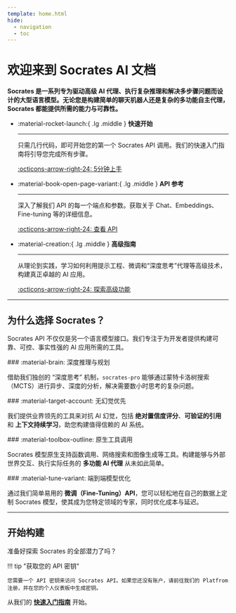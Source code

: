 ```yaml
---
template: home.html
hide:
  - navigation
  - toc
---
```


# 欢迎来到 Socrates AI 文档

**Socrates 是一系列专为驱动高级 AI 代理、执行复杂推理和解决多步骤问题而设计的大型语言模型。无论您是构建简单的聊天机器人还是复杂的多功能自主代理，Socrates 都能提供所需的能力与可靠性。**

<div class="grid cards" markdown>

-   :material-rocket-launch:{ .lg .middle } **快速开始**

    ---

    只需几行代码，即可开始您的第一个 Socrates API 调用。我们的快速入门指南将引导您完成所有步骤。

    [:octicons-arrow-right-24: 5分钟上手](quickstart.md)

-   :material-book-open-page-variant:{ .lg .middle } **API 参考**

    ---

    深入了解我们 API 的每一个端点和参数。获取关于 Chat、Embeddings、Fine-tuning 等的详细信息。

    [:octicons-arrow-right-24: 查看 API](README.md)

-   :material-creation:{ .lg .middle } **高级指南**

    ---

    从理论到实践，学习如何利用提示工程、微调和“深度思考”代理等高级技术，构建真正卓越的 AI 应用。

    [:octicons-arrow-right-24: 探索高级功能](Advanced_Developer_Guides.md)

</div>

---

## 为什么选择 Socrates？

Socrates API 不仅仅是另一个语言模型接口。我们专注于为开发者提供构建可靠、可控、事实性强的 AI 应用所需的工具。

<div class="grid" markdown>

<div markdown>
### :material-brain: 深度推理与规划

借助我们独创的 “深度思考” 机制，`socrates-pro` 能够通过蒙特卡洛树搜索（MCTS）进行异步、深度的分析，解决需要数小时思考的复杂问题。
</div>

<div markdown>
### :material-target-account: 无幻觉优先

我们提供业界领先的工具来对抗 AI 幻觉，包括 **绝对置信度评分**、**可验证的引用** 和 **上下文持续学习**，助您构建值得信赖的 AI 系统。
</div>

</div>

<div class="grid" markdown>

<div markdown>
### :material-toolbox-outline: 原生工具调用

Socrates 模型原生支持函数调用、网络搜索和图像生成等工具。构建能够与外部世界交互、执行实际任务的 **多功能 AI 代理** 从未如此简单。
</div>

<div markdown>
### :material-tune-variant: 端到端模型优化

通过我们简单易用的 **微调（Fine-Tuning）API**，您可以轻松地在自己的数据上定制 Socrates 模型，使其成为您特定领域的专家，同时优化成本与延迟。
</div>

</div>

---

## 开始构建

准备好探索 Socrates 的全部潜力了吗？

!!! tip "获取您的 API 密钥"

    您需要一个 API 密钥来访问 Socrates API。如果您还没有账户，请前往我们的 Platfrom 注册，并在您的个人仪表板中生成密钥。

从我们的 [**快速入门指南**](quickstart.md) 开始。
